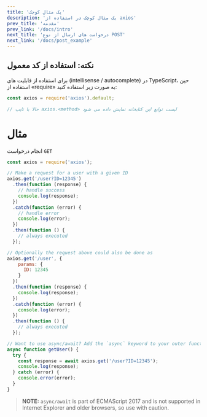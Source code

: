 ```yaml
---
title: 'یک مثال کوچک'
description: 'یک مثال کوچک در استفاده از axios'
prev_title: 'مقدمه'
prev_link: '/docs/intro'
next_title: 'درخواست های ارسال از نوع POST'
next_link: '/docs/post_example'
---
```


## نکته: استفاده از کد معمول
برای استفاده از قابلیت های (intellisense / autocomplete) در TypeScript، حین استفاده از «require» به صورت زیر استفاده کنید:

```js
const axios = require('axios').default;

// حالا با تایپ axios.<method> لیست توابع این کتابخانه نمایش داده می شود
```

# مثال

انجام درخواست `GET`

```js
const axios = require('axios');

// Make a request for a user with a given ID
axios.get('/user?ID=12345')
  .then(function (response) {
    // handle success
    console.log(response);
  })
  .catch(function (error) {
    // handle error
    console.log(error);
  })
  .then(function () {
    // always executed
  });

// Optionally the request above could also be done as
axios.get('/user', {
    params: {
      ID: 12345
    }
  })
  .then(function (response) {
    console.log(response);
  })
  .catch(function (error) {
    console.log(error);
  })
  .then(function () {
    // always executed
  });  

// Want to use async/await? Add the `async` keyword to your outer function/method.
async function getUser() {
  try {
    const response = await axios.get('/user?ID=12345');
    console.log(response);
  } catch (error) {
    console.error(error);
  }
}
```

> **NOTE:** `async/await` is part of ECMAScript 2017 and is not supported in Internet Explorer and older browsers, so use with caution.